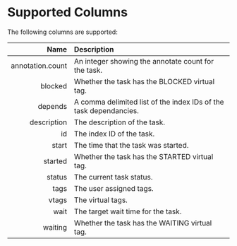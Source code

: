 # Supported Columns

The following columns are supported:

|Name            |Description                                                      |
|---------------:|:----------------------------------------------------------------|
|annotation.count|An integer showing the annotate count for the task.              |
|blocked         |Whether the task has the BLOCKED virtual tag.                    |
|depends         |A comma delimited list of the index IDs of the task dependancies.|
|description     |The description of the task.                                     |
|id              |The index ID of the task.                                        |
|start           |The time that the task was started.                              |
|started         |Whether the task has the STARTED virtual tag.                    |
|status          |The current task status.                                         |
|tags            |The user assigned tags.                                          |
|vtags           |The virtual tags.                                                |
|wait            |The target wait time for the task.                               |
|waiting         |Whether the task has the WAITING virtual tag.                    |
